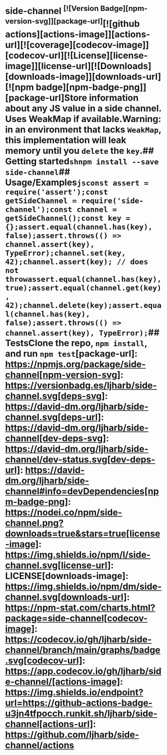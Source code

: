 # side-channel <sup>[![Version Badge][npm-version-svg]][package-url]</sup>[![github actions][actions-image]][actions-url][![coverage][codecov-image]][codecov-url][![License][license-image]][license-url][![Downloads][downloads-image]][downloads-url][![npm badge][npm-badge-png]][package-url]Store information about any JS value in a side channel. Uses WeakMap if available.Warning: in an environment that lacks `WeakMap`, this implementation will leak memory until you `delete` the `key`.## Getting started```shnpm install --save side-channel```## Usage/Examples```jsconst assert = require('assert');const getSideChannel = require('side-channel');const channel = getSideChannel();const key = {};assert.equal(channel.has(key), false);assert.throws(() => channel.assert(key), TypeError);channel.set(key, 42);channel.assert(key); // does not throwassert.equal(channel.has(key), true);assert.equal(channel.get(key), 42);channel.delete(key);assert.equal(channel.has(key), false);assert.throws(() => channel.assert(key), TypeError);```## TestsClone the repo, `npm install`, and run `npm test`[package-url]: https://npmjs.org/package/side-channel[npm-version-svg]: https://versionbadg.es/ljharb/side-channel.svg[deps-svg]: https://david-dm.org/ljharb/side-channel.svg[deps-url]: https://david-dm.org/ljharb/side-channel[dev-deps-svg]: https://david-dm.org/ljharb/side-channel/dev-status.svg[dev-deps-url]: https://david-dm.org/ljharb/side-channel#info=devDependencies[npm-badge-png]: https://nodei.co/npm/side-channel.png?downloads=true&stars=true[license-image]: https://img.shields.io/npm/l/side-channel.svg[license-url]: LICENSE[downloads-image]: https://img.shields.io/npm/dm/side-channel.svg[downloads-url]: https://npm-stat.com/charts.html?package=side-channel[codecov-image]: https://codecov.io/gh/ljharb/side-channel/branch/main/graphs/badge.svg[codecov-url]: https://app.codecov.io/gh/ljharb/side-channel/[actions-image]: https://img.shields.io/endpoint?url=https://github-actions-badge-u3jn4tfpocch.runkit.sh/ljharb/side-channel[actions-url]: https://github.com/ljharb/side-channel/actions
